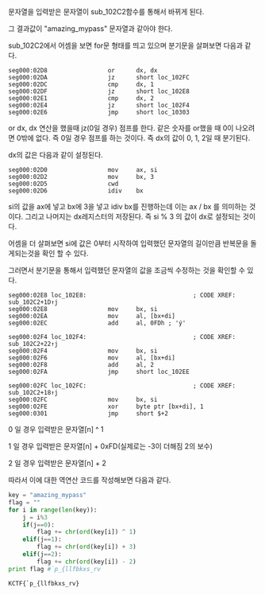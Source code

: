 문자열을 입력받은 문자열이 sub_102C2함수를 통해서 바뀌게 된다.

그 결과값이 "amazing_mypass" 문자열과 같아야 한다.



sub_102C2에서 어셈을 보면 for문 형태를 띄고 있으며 분기문을 살펴보면 다음과 같다.

```assembly
seg000:02D8                 or      dx, dx
seg000:02DA                 jz      short loc_102FC
seg000:02DC                 cmp     dx, 1
seg000:02DF                 jz      short loc_102E8
seg000:02E1                 cmp     dx, 2
seg000:02E4                 jz      short loc_102F4
seg000:02E6                 jmp     short loc_10303
```

or dx, dx 연산을 했을때 jz(0일 경우) 점프를 한다. 같은 숫자를 or했을 때 0이 나오려면 0밖에 없다. 즉 0일 경우 점프를 하는 것이다. 즉 dx의 값이 0, 1, 2일 때 분기된다. 

dx의 값은 다음과 같이 설정된다.

```assembly
seg000:02D0                 mov     ax, si
seg000:02D2                 mov     bx, 3
seg000:02D5                 cwd
seg000:02D6                 idiv    bx
```

si의 값을 ax에 넣고 bx에 3을 넣고 idiv bx를 진행하는데 이는 ax / bx 를 의미하는 것이다. 그리고 나머지는 dx레지스터의 저장된다. 즉 si % 3 의 값이 dx로 설정되는 것이다.

어셈을 더 살펴보면 si에 값은 0부터 시작하여 입력했던 문자열의 길이만큼 반복문을 돌게되는것을 확인 할 수 있다.

그러면서 분기문을 통해서 입력했던 문자열의 값을 조금씩 수정하는 것을 확인할 수 있다. 

```assembly
seg000:02E8 loc_102E8:                              ; CODE XREF: sub_102C2+1D↑j
seg000:02E8                 mov     bx, si
seg000:02EA                 mov     al, [bx+di]
seg000:02EC                 add     al, 0FDh ; 'ý'

seg000:02F4 loc_102F4:                              ; CODE XREF: sub_102C2+22↑j
seg000:02F4                 mov     bx, si
seg000:02F6                 mov     al, [bx+di]
seg000:02F8                 add     al, 2
seg000:02FA                 jmp     short loc_102EE

seg000:02FC loc_102FC:                              ; CODE XREF: sub_102C2+18↑j
seg000:02FC                 mov     bx, si
seg000:02FE                 xor     byte ptr [bx+di], 1
seg000:0301                 jmp     short $+2
```

0 일 경우 입력받은 문자열[n] ^ 1

1 일 경우 입력받은 문자열[n] + 0xFD(실제로는 -3이 더해짐 2의 보수)

2 일 경우 입력받은 문자열[n] + 2

따라서 이에 대한 역연산 코드를 작성해보면 다음과 같다.



```python
key = "amazing_mypass"
flag = ""
for i in range(len(key)):
    j = i%3
    if(j==0):
        flag += chr(ord(key[i]) ^ 1)
    elif(j==1):
        flag += chr(ord(key[i]) + 3)
    elif(j==2):
        flag += chr(ord(key[i]) - 2)
print flag #`p_{llfbkxs_rv
```

``KCTF{`p_{llfbkxs_rv}``

